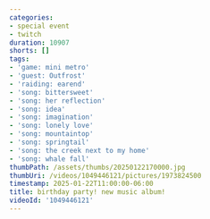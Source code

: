 ```yaml
---
categories:
- special event
- twitch
duration: 10907
shorts: []
tags:
- 'game: mini metro'
- 'guest: Outfrost'
- 'raiding: earend'
- 'song: bittersweet'
- 'song: her reflection'
- 'song: idea'
- 'song: imagination'
- 'song: lonely love'
- 'song: mountaintop'
- 'song: springtail'
- 'song: the creek next to my home'
- 'song: whale fall'
thumbPath: /assets/thumbs/20250122170000.jpg
thumbUri: /videos/1049446121/pictures/1973824500
timestamp: 2025-01-22T11:00:00-06:00
title: birthday party! new music album!
videoId: '1049446121'
---
```

